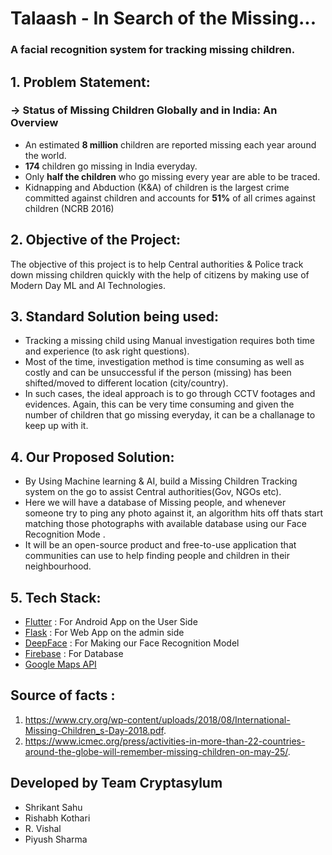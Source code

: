 # Talaash - In Search of the Missing...
### __A facial recognition system for tracking missing children.__

## 1. Problem Statement:

### -> Status of Missing Children Globally and in India: An Overview

* An estimated __8 million__ children are reported missing each year around the world.
* __174__ children go missing in India everyday.
* Only __half the children__ who go missing every year are able to be traced.
* Kidnapping and Abduction
(K&A) of children is the
largest crime committed
against children and
accounts for __51%__ of all crimes
against children (NCRB 2016)

## 2. Objective of the Project:
The objective of this project is to help Central authorities & Police track down missing children quickly with the help of citizens by making use of Modern Day ML and AI Technologies.

## 3. Standard Solution being used:
* Tracking a missing child using Manual investigation requires both time and experience (to ask right questions). 
* Most of the time, investigation method is time consuming as well as costly and can be unsuccessful if the person (missing) has been shifted/moved to different location (city/country).
* In such cases, the ideal approach is to go through CCTV footages and evidences. Again, this can be very time consuming and given the number of children that go missing everyday, it can be a challanage to keep up with it.

## 4. Our Proposed Solution:
* By Using Machine learning & AI, build a Missing Children Tracking system on the go to assist Central authorities(Gov, NGOs etc).
* Here we will have a database of Missing people, and whenever someone try to ping any photo against it, an algorithm hits off thats start matching those photographs with available database using our Face Recognition Mode .
* It will be an open-source product and free-to-use application that communities can use to help finding people and children in their neighbourhood.

## 5. Tech Stack:
* [Flutter](https://flutter.dev/) : For Android App on the User Side
* [Flask](https://flask.palletsprojects.com/en/2.1.x/) : For Web App on the admin side
* [DeepFace](https://pypi.org/project/deepface/) : For Making our Face Recognition Model
* [Firebase](https://firebase.google.com/?gclsrc=aw.ds)  : For Database
* [Google Maps API](https://developers.google.com/maps)

## Source of facts : 
1. https://www.cry.org/wp-content/uploads/2018/08/International-Missing-Children_s-Day-2018.pdf.
2. https://www.icmec.org/press/activities-in-more-than-22-countries-around-the-globe-will-remember-missing-children-on-may-25/.


## Developed by Team Cryptasylum
- Shrikant Sahu
- Rishabh Kothari
- R. Vishal
- Piyush Sharma
